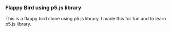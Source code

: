 ### Flappy Bird using p5.js library

This is a flappy bird clone using p5.js library. I made this for fun and to learn p5.js library.

